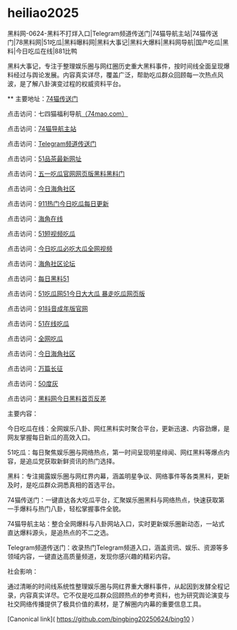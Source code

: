 # heiliao2025
黑料网-0624-黑料不打烊入口|Telegram频道传送门|74猫导航主站|74猫传送门|78黑料网|51吃瓜|黑料曝料网|黑料大事记|黑料大爆料|黑料网导航|国产吃瓜|黑料|今日吃瓜在线|881比鸭

黑料大事记，专注于整理娱乐圈与网红圈历史重大黑料事件，按时间线全面呈现爆料经过与舆论发展。内容真实详尽，覆盖广泛，帮助吃瓜群众回顾每一次热点风波，是了解八卦演变过程的权威资料平台。

** 主要地址：<a href="https://74mao.com/">74猫传送门</a>

点击访问：七四猫福利导航<a href="https://74mao.com/">（74mao.com）</a>

点击访问：<a href="https://74mao.com/">74猫导航主站</a>

点击访问：<a href="https://74mao.com/">Telegram频道传送门</a>

点击访问：<a href="https://wuyipinchazui.pages.dev/">51品茶最新网址</a>

点击访问：<a href="https://wuyichiguaguanwang.pages.dev/">五一吃瓜官网网页版黑料黑料门</a>

点击访问：<a href="https://hj-1320.pages.dev/">今日海角社区</a>

点击访问：<a href="https://renrenchigua.pages.dev/">911热门今日吃瓜每日更新</a>

点击访问：<a href="https://hj-1154.pages.dev/">海角在线</a>

点击访问：<a href="https://pc7-05.pages.dev/">51短视频吃瓜</a>

点击访问：<a href="https://jinrichiguabi01.pages.dev/">今日吃瓜必吃大瓜全网视频</a>

点击访问：<a href="https://hj-1323.pages.dev/">海角社区论坛</a>

点击访问：<a href="https://meiriheiliao-01.pages.dev/">每日黑料51</a>

点击访问：<a href="https://wuyichiguawang01.pages.dev/">51吃瓜网51今日大大瓜 暴走吃瓜网页版</a>

点击访问：<a href="https://dy2-01.pages.dev/">91抖音成年版官网</a>

点击访问：<a href="https://cg10-19.pages.dev/">51在线吃瓜</a>

点击访问：<a href="https://cg4-09.pages.dev/">全网吃瓜</a>

点击访问：<a href="https://hj-1320.pages.dev/">今日海角社区</a>

点击访问：<a href="https://wanpianchangzhengheiliao.pages.dev/">万篇长征</a>

点击访问：<a href="https://50dh-02.pages.dev/">50度灰</a>

点击访问：<a href="https://heiliaowangjinri-1.pages.dev/">黑料网今日黑料首页反差</a>

主要内容：

今日吃瓜在线：全网娱乐八卦、网红黑料实时聚合平台，更新迅速、内容劲爆，是网友掌握每日新瓜的高效入口。

51吃瓜：每日聚焦娱乐圈与网络热点，第一时间呈现明星绯闻、网红黑料等爆点内容，是追瓜党获取新鲜资讯的热门选择。

黑料：专注揭露娱乐圈与网红界内幕，涵盖明星争议、网络事件等各类黑料，更新及时，是吃瓜群众洞悉真相的首选平台。

74猫传送门：一键直达各大吃瓜平台，汇聚娱乐圈黑料与网络热点，快速获取第一手爆料与热门八卦，轻松掌握事件全貌。

74猫导航主站：整合全网爆料与八卦网站入口，实时更新娱乐圈新动态，一站式直达爆料源头，是追热点的不二之选。

Telegram频道传送门：收录热门Telegram频道入口，涵盖资讯、娱乐、资源等多领域内容，一键直达高质量频道，发现你感兴趣的精彩内容。

社会影响：

通过清晰的时间线系统性整理娱乐圈与网红界重大爆料事件，从起因到发酵全程记录，内容真实详尽。它不仅是吃瓜群众回顾热点的参考资料，也为研究舆论演变与社交网络传播提供了极具价值的素材，是了解圈内内幕的重要信息工具。

[Canonical link]( https://github.com/bingbing20250624/bing10 ）
